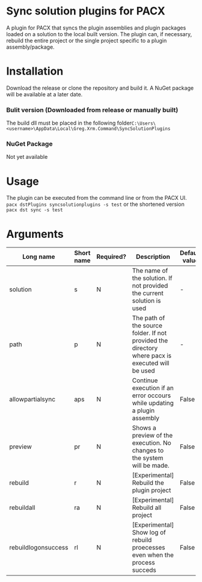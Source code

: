 
# Sync solution plugins for PACX
A plugin for PACX that syncs the plugin assemblies and plugin packages loaded on a solution to the local built version.
The plugin can, if necessary, rebuild the entire project or the single project specific to a plugin assembly/package.


# Installation
Download the release or clone the repository and build it. 
A NuGet package will be available at a later date.
### Bulit version (Downloaded from release or manually built)
The build dll must be placed in the following folder`C:\Users\<username>\AppData\Local\Greg.Xrm.Command\SyncSolutionPlugins`
### NuGet Package
Not yet available
# Usage
The plugin can be executed from the command line or from the PACX UI.
`pacx dstPlugins syncsolutionplugins -s test`
or the shortened version
`pacx dst sync -s test`
# Arguments
|Long name|Short name | Required? | Description | Default value | Valid values |
|--|--|--|--|--|--|
|solution| s|N|The name of the solution. If not provided the current solution is used|- | String|
|path| p|N|The path of the source folder. If not provided the directory where pacx is executed will be used|- | String|
|allowpartialsync| aps|N|Continue execution if an error occours while updating a plugin assembly|False | Bool|
|preview| pr|N|Shows a preview of the execution. No changes to the system will be made. |False | Bool|
|rebuild| r|N|[Experimental] Rebuild the plugin project|False | Bool|
|rebuildall| ra|N|[Experimental] Rebuild all project|False | Bool|
|rebuildlogonsuccess| rl|N|[Experimental] Show log of rebuild proecesses even when the process succeds|False | Bool|
